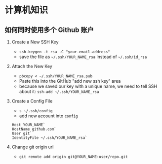 # 计算机知识

## 如何同时使用多个 Github 账户

1. Create a New SSH Key
	- `ssh-keygen -t rsa -C "your-email-address"`
	- save the file as `~/.ssh/YOUR_NAME_rsa` instead of `~/.ssh/id_rsa`
2. Attach the New Key
	- `pbcopy < ~/.ssh/YOUR_NAME_rsa.pub`
	- Paste this into the GitHub "add new ssh key" area
	- because we saved our key with a unique name, we need to tell SSH about it: `ssh-add ~/.ssh/YOUR_NAME_rsa`
3. Create a Config File
	- `s ~/.ssh/config`
	- add new account into `config`

	```
	Host YOUR_NAME`
	HostName github.com`
    User git`
    IdentityFile ~/.ssh/YOUR_NAME_rsa`
    ```
    
4. Change git origin url
	- `git remote add origin git@YOUR_NAME:user/repo.git`
